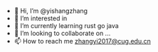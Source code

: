 - 👋 Hi, I’m @yishangzhang
- 👀 I’m interested in 
- 🌱 I’m currently learning rust go java
- 💞️ I’m looking to collaborate on ...
- 📫 How to reach me zhangyi2017@cug.edu.cn

<!---
yishangzhang/yishangzhang is a ✨ special ✨ repository because its `README.md` (this file) appears on your GitHub profile.
You can click the Preview link to take a look at your changes.
--->
